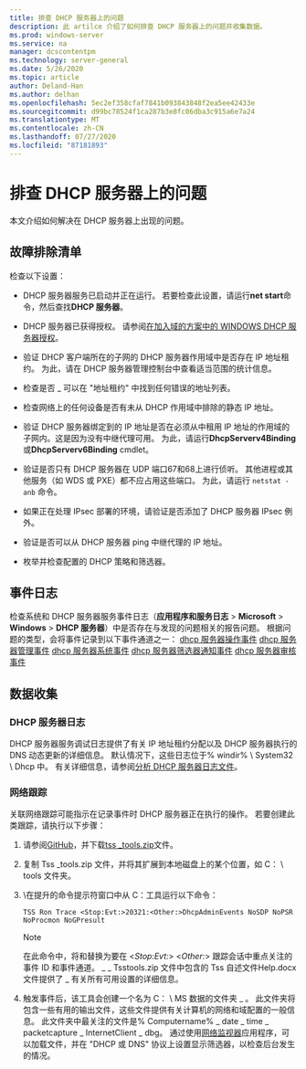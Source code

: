 ```yaml
---
title: 排查 DHCP 服务器上的问题
description: 此 artilce 介绍了如何排查 DHCP 服务器上的问题并收集数据。
ms.prod: windows-server
ms.service: na
manager: dcscontentpm
ms.technology: server-general
ms.date: 5/26/2020
ms.topic: article
author: Deland-Han
ms.author: delhan
ms.openlocfilehash: 5ec2ef358cfaf7841b093843848f2ea5ee42433e
ms.sourcegitcommit: d99bc78524f1ca287b3e8fc06dba3c915a6e7a24
ms.translationtype: MT
ms.contentlocale: zh-CN
ms.lasthandoff: 07/27/2020
ms.locfileid: "87181893"
---
```

# <a name="troubleshoot-problems-on-the-dhcp-server"></a>排查 DHCP 服务器上的问题

本文介绍如何解决在 DHCP 服务器上出现的问题。

## <a name="troubleshooting-checklist"></a>故障排除清单

检查以下设置：

  - DHCP 服务器服务已启动并正在运行。 若要检查此设置，请运行**net start**命令，然后查找**DHCP 服务器**。

  - DHCP 服务器已获得授权。 请参阅[在加入域的方案中的 WINDOWS DHCP 服务器授权](https://docs.microsoft.com/openspecs/windows_protocols/ms-dhcpe/56f8870b-a7c1-4db1-8a86-f69079fe5077)。

  - 验证 DHCP 客户端所在的子网的 DHCP 服务器作用域中是否存在 IP 地址租约。 为此，请在 DHCP 服务器管理控制台中查看适当范围的统计信息。

  - 检查是否 \_ 可以在 "地址租约" 中找到任何错误的地址列表。

  - 检查网络上的任何设备是否有未从 DHCP 作用域中排除的静态 IP 地址。

  - 验证 DHCP 服务器绑定到的 IP 地址是否在必须从中租用 IP 地址的作用域的子网内。这是因为没有中继代理可用。 为此，请运行**DhcpServerv4Binding**或**DhcpServerv6Binding** cmdlet。

  - 验证是否只有 DHCP 服务器在 UDP 端口67和68上进行侦听。 其他进程或其他服务（如 WDS 或 PXE）都不应占用这些端口。 为此，请运行 `netstat -anb` 命令。

  - 如果正在处理 IPsec 部署的环境，请验证是否添加了 DHCP 服务器 IPsec 例外。

  - 验证是否可以从 DHCP 服务器 ping 中继代理的 IP 地址。

  - 枚举并检查配置的 DHCP 策略和筛选器。

## <a name="event-logs"></a>事件日志

检查系统和 DHCP 服务器服务事件日志（**应用程序和服务日志** \> **Microsoft** \> **Windows** \> **DHCP 服务器**）中是否存在与发现的问题相关的报告问题。
根据问题的类型，会将事件记录到以下事件通道之一： [dhcp 服务器操作事件](/previous-versions/windows/it-pro/windows-server-2012-r2-and-2012/dn800668\(v=ws.11\)) 
 [dhcp 服务器管理事件](/previous-versions/windows/it-pro/windows-server-2012-r2-and-2012/dn800668\(v=ws.11\)) 
 [dhcp 服务器系统事件](/previous-versions/windows/it-pro/windows-server-2012-r2-and-2012/dn800668\(v=ws.11\)) 
 [dhcp 服务器筛选器通知事件](/previous-versions/windows/it-pro/windows-server-2012-r2-and-2012/dn800668\(v=ws.11\)) 
 [dhcp 服务器审核事件](/previous-versions/windows/it-pro/windows-server-2012-r2-and-2012/dn800668\(v=ws.11\))

## <a name="data-collection"></a>数据收集

### <a name="dhcp-server-log"></a>DHCP 服务器日志

DHCP 服务器服务调试日志提供了有关 IP 地址租约分配以及 DHCP 服务器执行的 DNS 动态更新的详细信息。 默认情况下，这些日志位于% windir% \\ System32 \\ Dhcp 中。
有关详细信息，请参阅[分析 DHCP 服务器日志文件](/previous-versions/windows/it-pro/windows-server-2008-R2-and-2008/dd183591\(v=ws.10\))。

### <a name="network-trace"></a>网络跟踪

关联网络跟踪可能指示在记录事件时 DHCP 服务器正在执行的操作。 若要创建此类跟踪，请执行以下步骤：

1.  请参阅[GitHub](https://github.com/CSS-Windows/WindowsDiag/tree/master/ALL/TSS)，并下载[tss \_tools.zip](https://github.com/CSS-Windows/WindowsDiag/blob/master/ALL/TSS/tss_tools.zip)文件。

2.  复制 Tss \_tools.zip 文件，并将其扩展到本地磁盘上的某个位置，如 C： \\ tools 文件夹。

3.  \\在提升的命令提示符窗口中从 C：工具运行以下命令：
    ```console
    TSS Ron Trace <Stop:Evt:>20321:<Other:>DhcpAdminEvents NoSDP NoPSR NoProcmon NoGPresult
    ```

    >[!Note]
    >在此命令中，将和替换为要在 \<*Stop:Evt:*\> \<*Other:*\> 跟踪会话中重点关注的事件 ID 和事件通道。
    >\_ \_ Tsstools.zip 文件中包含的 Tss 自述文件Help.docx 文件提供了 \_ 有关所有可用设置的详细信息。

4.  触发事件后，该工具会创建一个名为 C： \\ MS 数据的文件夹 \_ 。 此文件夹将包含一些有用的输出文件，这些文件提供有关计算机的网络和域配置的一般信息。
    此文件夹中最关注的文件是% Computername% \_ date \_ time \_ packetcapture \_ InternetClient \_ dbg。
    通过使用[网络监视器](https://www.microsoft.com/download/4865)应用程序，可以加载文件，并在 "DHCP 或 DNS" 协议上设置显示筛选器，以检查后台发生的情况。
